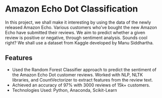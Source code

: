# Amazon Echo Dot Classification

In this project, we shall make it interesting by using the data of the newly released Amazon Echo. Various customers who’ve bought the new Amazon Echo have submitted their reviews. We aim to predict whether a given review is positive or negative, through sentiment analysis. Sounds cool right? We shall use a dataset from Kaggle developed by Manu Siddhartha.

## Features

- Used the Random Forest Classifier approach to predict the sentiment of the Amazon Echo Dot customer reviews. Worked with NLP, NLTK libraries, and CountVectorizer to extract features from the review text.
- Achieved an accuracy of 97% with 3000 reviews of 15k+ customers.
- Technologies Used: Python, Anaconda, Scikit-Learn

